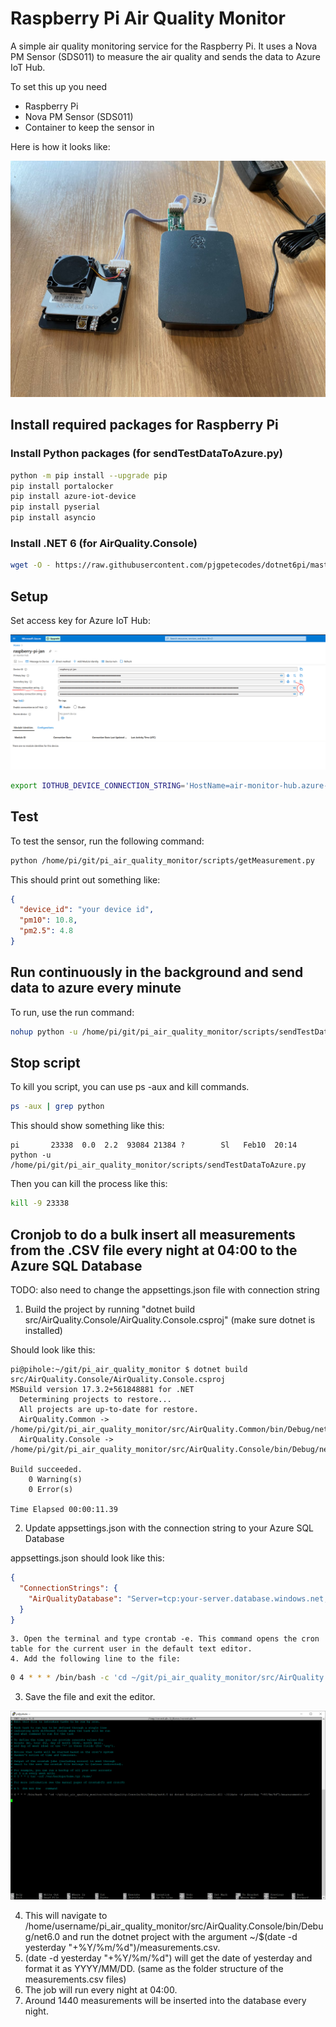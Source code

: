 # Raspberry Pi Air Quality Monitor

A simple air quality monitoring service for the Raspberry Pi. It uses a Nova PM Sensor (SDS011) to measure the air
quality and sends the data to Azure IoT Hub.

To set this up you need

- Raspberry Pi
- Nova PM Sensor (SDS011)
- Container to keep the sensor in

Here is how it looks like:

![image](wiki/air-quality-monitor.jpg)

## Install required packages for Raspberry Pi

### Install Python packages (for sendTestDataToAzure.py)

```bash
python -m pip install --upgrade pip
pip install portalocker
pip install azure-iot-device
pip install pyserial
pip install asyncio

```

### Install .NET 6 (for AirQuality.Console)

```bash
wget -O - https://raw.githubusercontent.com/pjgpetecodes/dotnet6pi/master/install.sh | sudo bash
```

## Setup

Set access key for Azure IoT Hub:

![image](wiki/azure-iot-hub-device-connection-string.png)

```bash
export IOTHUB_DEVICE_CONNECTION_STRING='HostName=air-monitor-hub.azure-devices.net;DeviceId=measuring-device-id;SharedAccessKey=XXXXXXXXX_YOUR_ACCESS_KEY_XXXXXX
```

## Test

To test the sensor, run the following command:

```bash
python /home/pi/git/pi_air_quality_monitor/scripts/getMeasurement.py
```

This should print out something like:

```json
{
  "device_id": "your device id",
  "pm10": 10.8,
  "pm2.5": 4.8
}
```

## Run continuously in the background and send data to azure every minute

To run, use the run command:

```bash
nohup python -u /home/pi/git/pi_air_quality_monitor/scripts/sendTestDataToAzure.py >> azurelog.log &
```

## Stop script

To kill you script, you can use ps -aux and kill commands.

```bash
ps -aux | grep python
```

This should show something like this:

```
pi       23338  0.0  2.2  93084 21384 ?        Sl   Feb10  20:14 python -u /home/pi/git/pi_air_quality_monitor/scripts/sendTestDataToAzure.py
```

Then you can kill the process like this:

```bash
kill -9 23338
```

## Cronjob to do a bulk insert all measurements from the .CSV file every night at 04:00 to the Azure SQL Database

TODO: also need to change the appsettings.json file with connection string

1. Build the project by running "dotnet build src/AirQuality.Console/AirQuality.Console.csproj" (make sure dotnet is installed)

Should look like this: 

```
pi@pihole:~/git/pi_air_quality_monitor $ dotnet build src/AirQuality.Console/AirQuality.Console.csproj
MSBuild version 17.3.2+561848881 for .NET
  Determining projects to restore...
  All projects are up-to-date for restore.
  AirQuality.Common -> /home/pi/git/pi_air_quality_monitor/src/AirQuality.Common/bin/Debug/net6.0/AirQuality.Common.dll
  AirQuality.Console -> /home/pi/git/pi_air_quality_monitor/src/AirQuality.Console/bin/Debug/net6.0/AirQuality.Console.dll

Build succeeded.
    0 Warning(s)
    0 Error(s)

Time Elapsed 00:00:11.39
```


2. Update appsettings.json with the connection string to your Azure SQL Database

appsettings.json should look like this:

```json
{
  "ConnectionStrings": {
    "AirQualityDatabase": "Server=tcp:your-server.database.windows.net,1433;Initial Catalog=your-database;Persist Security Info=False;User ID=your-user;Password=your-password;MultipleActiveResultSets=False;Encrypt=True;TrustServerCertificate=False;Connection Timeout=30;"
  }
}
```

    3. Open the terminal and type crontab -e. This command opens the cron table for the current user in the default text editor.
    4. Add the following line to the file:

```bash
0 4 * * * /bin/bash -c 'cd ~/git/pi_air_quality_monitor/src/AirQuality.Console/bin/Debug/net6.0 && dotnet AirQuality.Console.dll ~/$(date -d yesterday "+%Y/%m/%d")/measurements.csv'
```

3. Save the file and exit the editor.

![image](wiki/crontab.PNG)

4. This will navigate to /home/username/pi_air_quality_monitor/src/AirQuality.Console/bin/Debug/net6.0 and run the dotnet project with the argument ~/$(date -d yesterday "+%Y/%m/%d")/measurements.csv. 
5. (date -d yesterday "+%Y/%m/%d") will get the date of yesterday and format it as YYYY/MM/DD. (same as the folder structure of the measurements.csv files)
6. The job will run every night at 04:00.
7. Around 1440 measurements will be inserted into the database every night.


